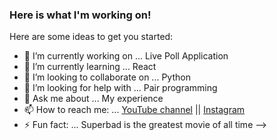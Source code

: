 ### Here is what I'm working on!

Here are some ideas to get you started:

- 🔭 I’m currently working on ... Live Poll Application
- 🌱 I’m currently learning ... React
- 👯 I’m looking to collaborate on ... Python
- 🤔 I’m looking for help with ... Pair programming
- 💬 Ask me about ... My experience
- 📫 How to reach me: ... [YouTube channel](https://www.youtube.com/user/Danteburnett/videos) ||
    [Instagram](https://www.instagram.com/dantecodes)
- ⚡ Fun fact: ... Superbad is the greatest movie  of all time 
-->
